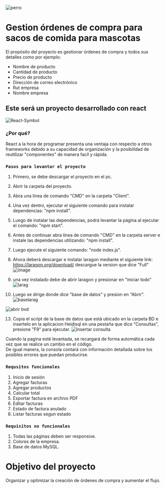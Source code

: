 ![perro](https://github.com/Jaco1416/Whathedogduin/assets/129196766/b8e8a1bd-8ddb-465f-8e02-5066eb56db65)
# Gestion órdenes de compra para sacos de comida para mascotas

El propósito del proyecto es gestionar órdenes de compra y todos sus detalles como por ejemplo:
- Nombre de producto
- Cantidad de producto
- Precio de producto
- Dirección de correo electrónico
- Rut empresa
- Nombre empresa
## Este será un proyecto desarrollado con react
![React-Symbol](https://github.com/Jaco1416/Whathedogduin/assets/129196766/cb153398-66c7-48da-85ba-ef5e28a2a8fd)
### ¿Por qué?
React a la hora de programar presenta una ventaja con respecto a otros frameworks debido a su capacidad de organización y la posibilidad de reutilizar "componentes" de manera facíl y rápida.

### `Pasos para levantar el proyecto`
1. Primero, se debe descargar el proyecto en el pc.
2. Abrir la carpeta del proyecto.
3. Abra una línea de comando "CMD" en la carpeta "Client".
4. Una vez dentro, ejecutar el siguiente comando para instalar dependencias: "npm install".
5. Luego de instalar las dependencias, podrá levantar la página al ejecutar el comando: "npm start".
6. Antes de continuar abra línea de comando "CMD" en la carpeta server e instale las dependencias utilizando: "npm install".
7. Luego ejecute el siguiente comando: "node index.js".
8. Ahora deberá descargar e instalar laragon mediante el siguiente link: https://laragon.org/download/ descargue la version que dice "Full"
   ![image](https://github.com/user-attachments/assets/1f498997-d226-465a-93e1-d7e7d282bea1)

9. una vez instalado debe de abrir laragon y presionar en "iniciar todo"
   ![larag](https://github.com/user-attachments/assets/c5bdf874-7639-4ae2-bd97-e10643edee73)

11. Luego se dirige donde dice "base de datos" y presion en "Abrir".
   ![baselarag](https://github.com/user-attachments/assets/bb5d9849-2cbb-4b79-9357-3134901d93b4)

   ![abrir bvd](https://github.com/user-attachments/assets/ce3a20b3-4dcd-44b1-89ae-634a4604fa29)

13. Copia el script de la base de datos que está ubicado en la carpeta BD e insertelo en la aplicacion Heidisql en una pestaña que dice "Consultas", presione "F9" para ejecutar.
   ![insertar consulta](https://github.com/user-attachments/assets/3e9054aa-d5a2-4228-9f71-a1d4839d343d)


Cuando la pagina esté levantada, se recargará de forma automática cada vez que se realice un cambio en el código.\
De igual manera, la consola contará con información detallada sobre los posibles errores que puedan producirse.

### `Requsitos funcionales`
1. Inicio de sesión
2. Agregar facturas
3. Agregar productos
4. Calcular total
5. Exportar factura en archivo PDF
6. Editar facturas
7. Estado de factura anulado
8. Listar facturas segun estado

### `Requisitos no funcionales`

1. Todas las páginas deben ser responsive.
2. Colores de la empresa.
3. Base de datos MySQL.

# Objetivo del proyecto
Organizar y optimizar la creación de órdenes de compra y aumentar el flujo.
